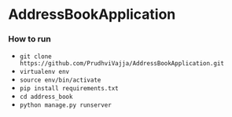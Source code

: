 # AddressBookApplication

### How to run
- `git clone https://github.com/PrudhviVajja/AddressBookApplication.git`
- `virtualenv env`
- `source env/bin/activate`
- `pip install requirements.txt`
- `cd address_book`
- `python manage.py runserver`
